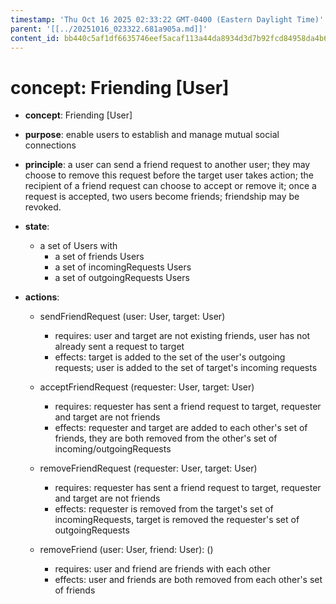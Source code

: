 ```yaml
---
timestamp: 'Thu Oct 16 2025 02:33:22 GMT-0400 (Eastern Daylight Time)'
parent: '[[../20251016_023322.681a905a.md]]'
content_id: bb440c5af1df6635746eef5acaf113a44da8934d3d7b92fcd84958da4b63af66
---
```


# concept: Friending \[User]

* **concept**: Friending \[User]

* **purpose**: enable users to establish and manage mutual social connections

* **principle**: a user can send a friend request to another user; they may choose to remove this request before the target user takes action; the recipient of a friend request can choose to accept or remove it; once a request is accepted, two users become friends; friendship may be revoked.

* **state**:
  * a set of Users with
    * a set of friends Users
    * a set of incomingRequests Users
    * a set of outgoingRequests Users

* **actions**:
  * sendFriendRequest (user: User, target: User)
    * requires: user and target are not existing friends, user has not already sent a request to target
    * effects: target is added to the set of the user's outgoing requests; user is added to the set of target's incoming requests

  * acceptFriendRequest (requester: User, target: User)
    * requires: requester has sent a friend request to target, requester and target are not friends
    * effects: requester and target are added to each other's set of friends, they are both removed from the other's set of incoming/outgoingRequests

  * removeFriendRequest (requester: User, target: User)
    * requires: requester has sent a friend request to target, requester and target are not friends
    * effects: requester is removed from the target's set of incomingRequests, target is removed the requester's set of outgoingRequests

  * removeFriend (user: User, friend: User): ()
    * requires: user and friend are friends with each other
    * effects: user and friends are both removed from each other's set of friends
